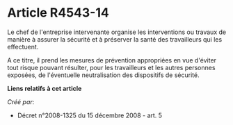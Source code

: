 # Article R4543-14

Le chef de l'entreprise intervenante organise les interventions ou travaux de manière à assurer la sécurité et à préserver la
santé des travailleurs qui les effectuent. 

A ce titre, il prend les mesures de prévention appropriées en vue d'éviter tout risque pouvant résulter, pour les
travailleurs et les autres personnes exposées, de l'éventuelle neutralisation des dispositifs de sécurité.

**Liens relatifs à cet article**

_Créé par_:

  - Décret n°2008-1325 du 15 décembre 2008 - art. 5

